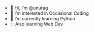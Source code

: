 - 👋 Hi, I’m @unurag
- 👀 I’m interested in Occasional Coding
- 🌱 I’m currently learning Python
- ✨ Also learning Web Dev
<!---
UnuRag/UnuRag is a ✨ special ✨ repository because its `README.md` (this file) appears on your GitHub profile.
You can click the Preview link to take a look at your changes.
--->
